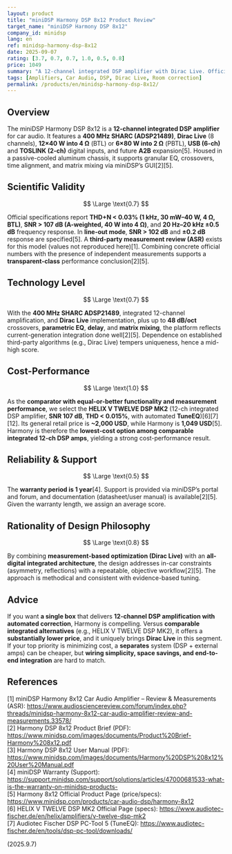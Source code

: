 ```yaml
---
layout: product
title: "miniDSP Harmony DSP 8x12 Product Review"
target_name: "miniDSP Harmony DSP 8x12"
company_id: minidsp
lang: en
ref: minidsp-harmony-dsp-8x12
date: 2025-09-07
rating: [3.7, 0.7, 0.7, 1.0, 0.5, 0.8]
price: 1049
summary: "A 12-channel integrated DSP amplifier with Dirac Live. Official specs indicate transparent-class performance, and pricing is highly favorable versus comparable 12-ch DSP amp alternatives."
tags: [Amplifiers, Car Audio, DSP, Dirac Live, Room correction]
permalink: /products/en/minidsp-harmony-dsp-8x12/
---
```

## Overview

The miniDSP Harmony DSP 8x12 is a **12-channel integrated DSP amplifier** for car audio. It features a **400 MHz SHARC (ADSP21489)**, **Dirac Live** (8 channels), **12×40 W into 4 Ω** (BTL) or **6×80 W into 2 Ω** (PBTL), **USB (6-ch)** and **TOSLINK (2-ch)** digital inputs, and future **A2B** expansion[5]. Housed in a passive-cooled aluminum chassis, it supports granular EQ, crossovers, time alignment, and matrix mixing via miniDSP’s GUI[2][5].

## Scientific Validity

$$ \Large \text{0.7} $$

Official specifications report **THD+N < 0.03% (1 kHz, 30 mW–40 W, 4 Ω, BTL)**, **SNR > 107 dB (A-weighted, 40 W into 4 Ω)**, and **20 Hz–20 kHz ±0.5 dB** frequency response. In **line-out mode**, **SNR > 102 dB** and **±0.2 dB** response are specified[5]. A **third-party measurement review (ASR)** exists for this model (values not reproduced here)[1]. Combining concrete official numbers with the presence of independent measurements supports a **transparent-class** performance conclusion[2][5].

## Technology Level

$$ \Large \text{0.7} $$

With the **400 MHz SHARC ADSP21489**, integrated 12-channel amplification, and **Dirac Live** implementation, plus up to **48 dB/oct** crossovers, **parametric EQ**, **delay**, and **matrix mixing**, the platform reflects current-generation integration done well[2][5]. Dependence on established third-party algorithms (e.g., Dirac Live) tempers uniqueness, hence a mid-high score.

## Cost-Performance

$$ \Large \text{1.0} $$

As the **comparator with equal-or-better functionality and measurement performance**, we select the **HELIX V TWELVE DSP MK2** (12-ch integrated DSP amplifier, **SNR 107 dB**, **THD < 0.015%**, with automated **TuneEQ**)[6][7][12]. Its general retail price is **~2,000 USD**, while Harmony is **1,049 USD**[5]. Harmony is therefore the **lowest-cost option among comparable integrated 12-ch DSP amps**, yielding a strong cost-performance result.

## Reliability & Support

$$ \Large \text{0.5} $$

The **warranty period is 1 year**[4]. Support is provided via miniDSP’s portal and forum, and documentation (datasheet/user manual) is available[2][5]. Given the warranty length, we assign an average score.

## Rationality of Design Philosophy

$$ \Large \text{0.8} $$

By combining **measurement-based optimization (Dirac Live)** with an **all-digital integrated architecture**, the design addresses in-car constraints (asymmetry, reflections) with a repeatable, objective workflow[2][5]. The approach is methodical and consistent with evidence-based tuning.

## Advice

If you want **a single box** that delivers **12-channel DSP amplification with automated correction**, Harmony is compelling. Versus **comparable integrated alternatives** (e.g., HELIX V TWELVE DSP MK2), it offers a **substantially lower price**, and it uniquely brings **Dirac Live** in this segment. If your top priority is minimizing cost, a **separates** system (DSP + external amps) can be cheaper, but **wiring simplicity, space savings, and end-to-end integration** are hard to match.

## References

[1] miniDSP Harmony 8x12 Car Audio Amplifier – Review & Measurements (ASR): https://www.audiosciencereview.com/forum/index.php?threads/minidsp-harmony-8x12-car-audio-amplifier-review-and-measurements.33578/  
[2] Harmony DSP 8x12 Product Brief (PDF): https://www.minidsp.com/images/documents/Product%20Brief-Harmony%208x12.pdf  
[3] Harmony DSP 8x12 User Manual (PDF): https://www.minidsp.com/images/documents/Harmony%20DSP%208x12%20User%20Manual.pdf  
[4] miniDSP Warranty (Support): https://support.minidsp.com/support/solutions/articles/47000681533-what-is-the-warranty-on-minidsp-products-  
[5] Harmony 8x12 Official Product Page (price/specs): https://www.minidsp.com/products/car-audio-dsp/harmony-8x12  
[6] HELIX V TWELVE DSP MK2 Official Page (specs): https://www.audiotec-fischer.de/en/helix/amplifiers/v-twelve-dsp-mk2  
[7] Audiotec Fischer DSP PC-Tool 5 (TuneEQ): https://www.audiotec-fischer.de/en/tools/dsp-pc-tool/downloads/

(2025.9.7)

